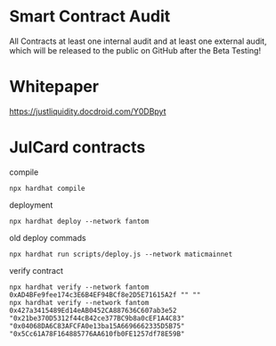 # Smart Contract Audit

All Contracts at least one internal audit and at least one external audit, which will be released to the public on GitHub after the Beta Testing! 

# Whitepaper
https://justliquidity.docdroid.com/Y0DBpyt


# JulCard contracts
compile 

    npx hardhat compile
    
deployment 

    npx hardhat deploy --network fantom

old deploy commads    

    npx hardhat run scripts/deploy.js --network maticmainnet

verify contract

    npx hardhat verify --network fantom 0xAD4BFe9fee174c3E6B4EF94BCf8e2D5E71615A2f "" ""
    npx hardhat verify --network fantom 0x427a3415489Ed14eAB0452CA887636C607ab3e52 "0x21be370D5312f44cB42ce377BC9b8a0cEF1A4C83" "0x04068DA6C83AFCFA0e13ba15A6696662335D5B75" "0x5Cc61A78F164885776AA610fb0FE1257df78E59B"


